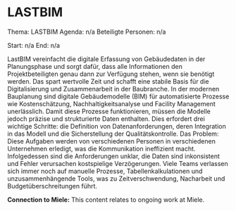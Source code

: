 # LASTBIM
Thema: LASTBIM
Agenda: n/a
Beteiligte Personen: n/a

Start: n/a
End: n/a

LastBIM vereinfacht die digitale Erfassung von Gebäudedaten in der Planungsphase und sorgt dafür, dass alle Informationen den Projektbeteiligten genau dann zur Verfügung stehen, wenn sie benötigt werden. Das spart wertvolle Zeit und schafft eine stabile Basis für die Digitalisierung und Zusammenarbeit in der Baubranche. In der modernen Bauplanung sind digitale Gebäudemodelle (BIM) für automatisierte Prozesse wie Kostenschätzung, Nachhaltigkeitsanalyse und Facility Management unerlässlich. Damit diese Prozesse funktionieren, müssen die Modelle jedoch präzise und strukturierte Daten enthalten. Dies erfordert drei wichtige Schritte: die Definition von Datenanforderungen, deren Integration in das Modell und die Sicherstellung der Qualitätskontrolle. Das Problem: Diese Aufgaben werden von verschiedenen Personen in verschiedenen Unternehmen erledigt, was die Kommunikation ineffizient macht. Infolgedessen sind die Anforderungen unklar, die Daten sind inkonsistent und Fehler verursachen kostspielige Verzögerungen. Viele Teams verlassen sich immer noch auf manuelle Prozesse, Tabellenkalkulationen und unzusammenhängende Tools, was zu Zeitverschwendung, Nacharbeit und Budgetüberschreitungen führt.

**Connection to Miele:** This content relates to ongoing work at Miele.
